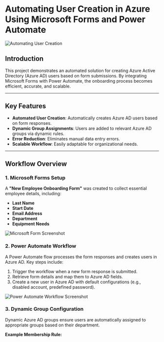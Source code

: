 # Automating User Creation in Azure Using Microsoft Forms and Power Automate

![Automating User Creation](./path_to_overview_screenshot)

## Introduction

This project demonstrates an automated solution for creating Azure Active Directory (Azure AD) users based on form submissions. By integrating Microsoft Forms with Power Automate, the onboarding process becomes efficient, accurate, and scalable.

---

## Key Features

- **Automated User Creation**: Automatically creates Azure AD users based on form responses.
- **Dynamic Group Assignments**: Users are added to relevant Azure AD groups via dynamic rules.
- **Error Reduction**: Eliminates manual data entry errors.
- **Scalable Workflow**: Easily adaptable for organizational needs.

---

## Workflow Overview

### 1. Microsoft Forms Setup

A **"New Employee Onboarding Form"** was created to collect essential employee details, including:

- **Last Name**
- **Start Date**
- **Email Address**
- **Department**
- **Equipment Needs**

![Microsoft Form Screenshot](./path_to_form_screenshot)

### 2. Power Automate Workflow

A Power Automate flow processes the form responses and creates users in Azure AD. Key steps include:

1. Trigger the workflow when a new form response is submitted.
2. Retrieve form details and map them to Azure AD fields.
3. Create a new user in Azure AD with default configurations (e.g., disabled account, predefined password).

![Power Automate Workflow Screenshot](./path_to_workflow_screenshot)

### 3. Dynamic Group Configuration

Dynamic Azure AD groups ensure users are automatically assigned to appropriate groups based on their department.

**Example Membership Rule:**


